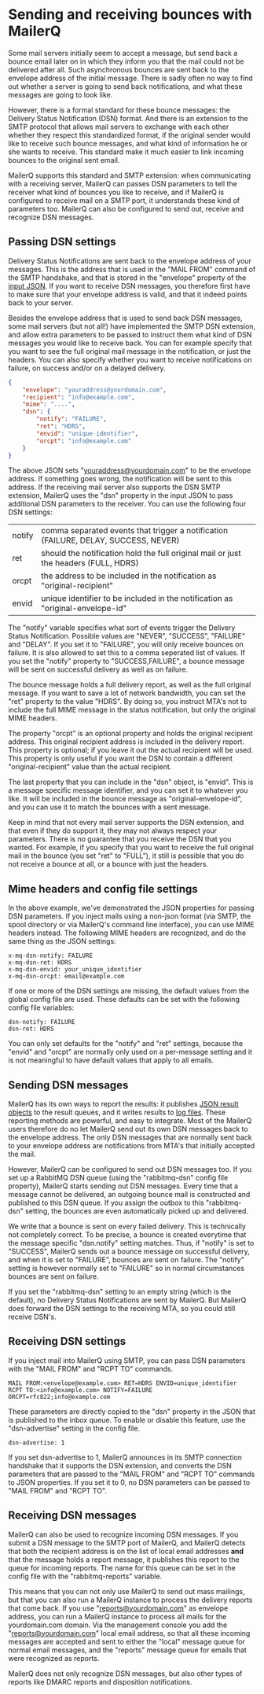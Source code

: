 # Sending and receiving bounces with MailerQ

Some mail servers initially seem to accept a message, but send back
a bounce email later on in which they inform you that the mail could not
be delivered after all. Such asynchronous bounces are sent back to the 
envelope address of the initial message. There is sadly often no way 
to find out whether a server is going to send back notifications, and 
what these messages are going to look like. 

However, there is a formal standard for these bounce messages: the 
Delivery Status Notification (DSN) format. And there is an extension 
to the SMTP protocol that allows mail servers to exchange 
with each other whether they respect this standardized format, if
the original sender would like to receive such bounce messages, and 
what kind of information he or she wants to receive. This standard
make it much easier to link incoming bounces to the original sent email.

MailerQ supports this standard and SMTP extension: when communicating 
with a receiving server, MailerQ can passes DSN parameters to tell the 
receiver what kind of bounces you like to receive, and if MailerQ is 
configured to receive mail on a SMTP port, it understands these kind of 
parameters too. MailerQ can also be configured to send out, receive and 
recognize DSN messages.


## Passing DSN settings

Delivery Status Notifications are sent back to the envelope address of
your messages. This is the address that is used in the "MAIL FROM" command
of the SMTP handshake, and that is stored in the "envelope" property
of the [input JSON](json-messages). If you want to receive DSN messages, 
you therefore first have to make sure that your envelope address is valid,
and that it indeed points back to your server.

Besides the envelope address that is used to send back DSN messages, some 
mail servers (but not all!) have implemented the SMTP DSN extension, and 
allow extra parameters to be passed to instruct them what kind of DSN messages 
you would like to receive back. You can for example specify that you want
to see the full original mail message in the notification, or just the 
headers. You can also specify whether you want to receive notifications
on failure, on success and/or on a delayed delivery.

````json
{
    "envelope": "youraddress@yourdomain.com",
    "recipient": "info@example.com",
    "mime": "....",
    "dsn": {
        "notify": "FAILURE",
        "ret": "HDRS",
        "envid": "unique-identifier",
        "orcpt": "info@example.com"
    }
}
````

The above JSON sets "youraddress@yourdomain.com" to be the envelope address.
If something goes wrong, the notification will be sent to this address. 
If the receiving mail server also supports the DSN SMTP extension, MailerQ 
uses the "dsn" property in the input JSON to pass additional
DSN parameters to the receiver. You can use the following four DSN settings:

<table>
    <tr>
        <td>notify</td>
        <td>comma separated events that trigger a notification (FAILURE, DELAY, SUCCESS, NEVER)</td>
    </tr>
    <tr>
        <td>ret</td>
        <td>should the notification hold the full original mail or just the headers (FULL, HDRS)</td>
    </tr>
    <tr>
        <td>orcpt</td>
        <td>the address to be included in the notification as "original-recipient"</td>
    </tr>
    <tr>
        <td>envid</td>
        <td>unique identifier to be included in the notification as "original-envelope-id"</td>
    </tr>
</table>

The "notify" variable specifies what sort of events trigger the Delivery
Status Notification. Possible values are "NEVER", "SUCCESS", "FAILURE" and
"DELAY". If you set it to "FAILURE", you will only receive bounces on
failure. It is also allowed to set this to a comma seperated list of
values. If you set the "notify" property to "SUCCESS,FAILURE", a bounce message
will be sent on successful delivery as well as on failure.

The bounce message holds a full delivery report, as well as the full original
message. If you want to save a lot of network bandwidth, you can set the "ret" 
property to the value "HDRS". By doing so, you instruct MTA's not to include 
the full MIME message in the status notification, but only the original MIME headers.

The property "orcpt" is an optional property and holds the original
recipient address. This original recipient address is included in the delivery 
report. This property is optional; if you leave it out the actual recipient will 
be used. This property is only useful if you want the DSN to contain a 
different "original-recipient" value than the actual recipient.

The last property that you can include in the "dsn" object, is "envid".
This is a message specific message identifier, and you can set it to
whatever you like. It will be included in the bounce message as 
"original-envelope-id", and you can use it to match the bounces with 
a sent message.

Keep in mind that not every mail server supports the DSN extension, and that
even if they do support it, they may not always respect your parameters. 
There is no guarantee that you receive the DSN that you wanted. For
example, if you specify that you want to receive the full original mail
in the bounce (you set "ret" to "FULL"), it still is possible that you do
not receive a bounce at all, or a bounce with just the headers. 


## Mime headers and config file settings

In the above example, we've demonstrated the JSON properties for passing DSN
parameters. If you inject mails using a non-json format (via SMTP, the spool
directory or via MailerQ's command line interface), you can use MIME headers 
instead. The following MIME headers are recognized, and do the same thing as 
the JSON settings:

````text
x-mq-dsn-notify: FAILURE
x-mq-dsn-ret: HDRS
x-mq-dsn-envid: your_unique_identifier
x-mq-dsn-orcpt: email@example.com
````

If one or more of the DSN settings are missing, the default values from the
global config file are used. These defaults can be set with the following 
config file variables:

````text
dsn-notify: FAILURE
dsn-ret: HDRS
````

You can only set defaults for the "notify" and "ret"
settings, because the "envid" and "orcpt" are normally only used on a 
per-message setting and it is not meaningful to have default values
that apply to all emails.


## Sending DSN messages

MailerQ has its own ways to report the results: it publishes 
[JSON result objects](json-results) to the result queues, and it writes
results to [log files](logging). These reporting methods are powerful,
and easy to integrate. Most of the MailerQ users therefore do no let 
MailerQ send out its own DSN messages back to the envelope address. The 
only DSN messages that are normally sent back to your envelope address 
are notifications from MTA's that initially accepted the mail.

However, MailerQ can be configured to send out DSN messages too. If you set
up a RabbitMQ DSN queue (using the "rabbitmq-dsn" config file property),
MailerQ starts sending out DSN messages. Every time that a message cannot
be delivered, an outgoing bounce mail is constructed and published to this
DSN queue. If you assign the outbox to this "rabbitmq-dsn" setting,
the bounces are even automatically picked up and delivered.

We write that a bounce is sent on every failed delivery. This is
technically not completely correct. To be precise, a bounce is created 
everytime that the message specific "dsn.notify" setting matches. Thus,
if "notify" is set to "SUCCESS", MailerQ sends out a bounce message on
successful delivery, and when it is set to "FAILURE", bounces are sent
on failure. The "notify" setting is however normally set to "FAILURE" so 
in normal circumstances bounces are sent on failure.

If you set the "rabbitmq-dsn" setting to an empty string (which is the
default), no Delivery Status Notifications are sent by MailerQ. But MailerQ 
does forward the DSN settings to the receiving MTA, so you could still 
receive DSN's.



## Receiving DSN settings

If you inject mail into MailerQ using SMTP, you can pass DSN parameters
with the "MAIL FROM" and "RCPT TO" commands.

````smtp
MAIL FROM:<envelope@example.com> RET=HDRS ENVID=unique_identifier
RCPT TO:<info@example.com> NOTIFY=FAILURE ORCPT=rfc822;info@example.com
````

These parameters are directly copied to the "dsn" property in the JSON
that is published to the inbox queue. To enable or disable this feature,
use the "dsn-advertise" setting in the config file.

````
dsn-advertise: 1
````

If you set dsn-advertise to 1, MailerQ announces in its SMTP connection handshake
that it supports the DSN extension, and converts the DSN parameters that are 
passed to the "MAIL FROM" and "RCPT TO" commands to JSON properties. If you 
set it to 0, no DSN parameters can be passed to "MAIL FROM" and "RCPT TO".


## Receiving DSN messages

MailerQ can also be used to recognize incoming DSN messages. If you submit
a DSN message to the SMTP port of MailerQ, and MailerQ detects that both the 
recipient address is on the list of local email addresses **and** that the message
holds a report message, it publishes this report to the queue for incoming
reports. The name for this queue can be set in the config file with the 
"rabbitmq-reports" variable.

This means that you can not only use MailerQ to send out mass mailings, but
that you can also run a MailerQ instance to process the delivery reports that
come back. If you use "reports@yourdomain.com" as envelope address, you 
can run a MailerQ instance to process all mails for the yourdomain.com
domain. Via the management console you add the "reports@yourdomain.com" local 
email address, so that all these incoming messages are accepted and sent to
either the "local" message queue for normal email messages, and the "reports"
message queue for emails that were recognized as reports.

MailerQ does not only recognize DSN messages, but also other types of reports
like DMARC reports and disposition notifications.

